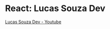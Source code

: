 # React: Lucas Souza Dev 

<a href="https://www.youtube.com/watch?v=1bEbBkWc4-I&list=PL29TaWXah3iZktD5o1IHbc7JDqG_80iOm&index=1">Lucas Souza Dev - Youtube </a>
